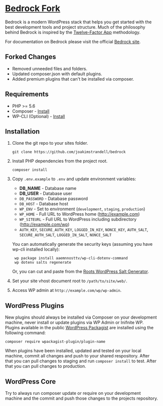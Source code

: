 # [Bedrock Fork](https://roots.io/bedrock/)
Bedrock is a modern WordPress stack that helps you get started with the best development tools and project structure. Much of the philosophy behind Bedrock is inspired by the [Twelve-Factor App](http://12factor.net/) methodology.

For documentation on Bedrock please visit the official [Bedrock site](https://roots.io/bedrock/docs/installing-bedrock/).

## Forked Changes

* Removed unneeded files and folders.
* Updated composer.json with default plugins.
* Added premium plugins that can't be installed via composer.

## Requirements

* PHP >= 5.6
* Composer - [Install](https://getcomposer.org/doc/00-intro.md#installation-linux-unix-osx)
* WP-CLI (Optional) - [Install](http://wp-cli.org/#installing)

## Installation

1. Clone the git repo to your sites folder.

	```
	git clone https://github.com/joakimstrandell/bedrock
	```

2. Install PHP dependencies from the project root.

	```
	composer install
	```

3. Copy `.env.example` to `.env` and update environment variables:

	* **DB_NAME** - Database name
	* **DB_USER** - Database user
	* `DB_PASSWORD` - Database password
	* `DB_HOST` - Database host
	* `WP_ENV` - Set to environment (`development`, `staging`, `production`)
	* `WP_HOME` - Full URL to WordPress home (http://example.com)
	* `WP_SITEURL` - Full URL to WordPress including subdirectory (http://example.com/wp)
	* `AUTH_KEY`, `SECURE_AUTH_KEY`, `LOGGED_IN_KEY`, `NONCE_KEY`, `AUTH_SALT`, `SECURE_AUTH_SALT`, `LOGGED_IN_SALT`, `NONCE_SALT`

	You can automatically generate the security keys (assuming you have wp-cli installed locally):
	
		wp package install aaemnnosttv/wp-cli-dotenv-command
		wp dotenv salts regenerate

	Or, you can cut and paste from the [Roots WordPress Salt Generator](https://roots.io/salts.html).

4. Set your site vhost document root to `/path/to/site/web/`.

5. Access WP admin at `http://example.com/wp/wp-admin`.

## WordPress Plugins
New plugins should always be installed via Composer on your development machine, never install or update plugins via WP Admin or Inifnite WP. Plugins available in the public [WordPress Packagist](https://wpackagist.org/) are installed using the following command:

	composer require wpackagist-plugin/plugin-name
	
When plugins have been installed, updated and tested on your local machine, commit all changes and push to your shared respository. After that you can pull changes to staging and run `composer install` to test. After that you can pull changes to production.

## WordPress Core

Try to always run composer update or require on your development machine and the commit and push those changes to the projects repository. 
